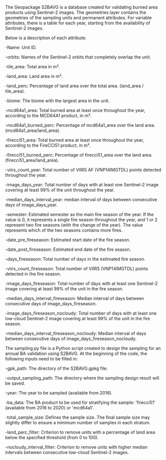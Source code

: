 The Geopackage S2BAVG is a database created for validating burned area products using Sentinel-2 images.
The geometries layer contains the geometries of the sampling units and permanent attributes.
For variable attributes, there is a table for each year, starting from the availability of Sentinel-2 images.

Below is a description of each attribute:

-Name:		Unit ID.

-orbits:		Names of the Sentinel-2 orbits that completely overlap the unit.

-tile_area:		Total area in m².

-land_area:		Land area in m².

-land_perc:		Percentage of land area over the total area. (land_area / tile_area).

-biome:		The biome with the largest area in the unit.

-mcd64a1_area:		Total burned area at least once throughout the year, according to the MCD64A1 product, in m². 

-mcd64a1_burned_perc:		Percentage of mcd64a1_area over the land area. (mcd64a1_area/land_area).

-firecci51_area:		Total burned area at least once throughout the year, according to the FireCCI51 product, in m².

-firecci51_burned_perc:		Percentage of firecci51_area over the land area. (firecci51_area/land_area).

-viirs_count_year:		Total number of VIIRS AF (VNP14IMGTDL) points detected throughout the year.

-image_days_year:		Total number of days with at least one Sentinel-2 image covering at least 99% of the unit throughout the year.

-median_days_interval_year:		median interval of days between consecutive days of image_days_year.

-semester:		Estimated semester as the main fire season of the year. If the value is 0, it represents a single fire season throughout the year, and 1 or 2 represent two fire seasons (with the change of the year). The value represents which of the two seasons contains more fires.

-date_pre_fireseason:		Estimated start date of the fire season.

-date_post_fireseason:		Estimated end date of the fire season.

-days_fireseason:		Total number of days in the estimated fire season.

-viirs_count_fireseason:		Total number of VIIRS (VNP14IMGTDL) points detected in the fire season.

-image_days_fireseason:		Total number of days with at least one Sentinel-2 image covering at least 99% of the unit in the fire season.

-median_days_interval_fireseason:		Median interval of days between consecutive days of image_days_fireseason.

-image_days_fireseason_nocloudy:		Total number of days with at least one low-cloud Sentinel-2 image covering at least 99% of the unit in the fire season.

-median_days_interval_fireseason_nocloudy:		Median interval of days between consecutive days of image_days_fireseason_nocloudy.



The sampling.py file is a Python script created to design the sampling for an annual BA validation using S2BAVG.
At the beginning of the code, the following inputs need to be filled in:

-gpk_path: The directory of the S2BAVG.gpkg file.

-output_sampling_path: The directory where the sampling design result will be saved.

-year: The year to be sampled (available from 2016).

-ba_data: The BA product to be used for stratifying the sample: 'firecci51' (available from 2016 to 2020) or 'mcd64a1'.

-total_sample_size: Defines the sample size. The final sample size may slightly differ to ensure a minimum number of samples in each stratum.

-land_perc_filter: Criterion to remove units with a percentage of land area below the specified threshold (from 0 to 100).

-nocloudy_interval_filter: Criterion to remove units with higher median intervals between consecutive low-cloud Sentinel-2 images.

